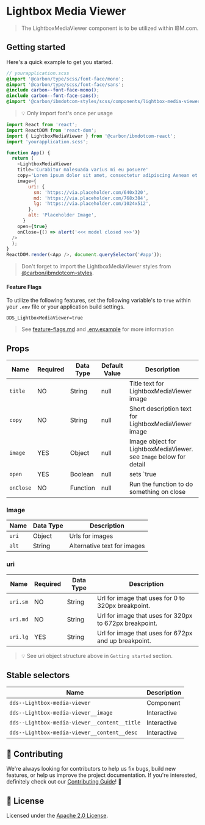 # Lightbox Media Viewer

> The LightboxMediaViewer component is to be utilized within IBM.com.

## Getting started

Here's a quick example to get you started.

```scss
// yourapplication.scss
@import '@carbon/type/scss/font-face/mono';
@import '@carbon/type/scss/font-face/sans';
@include carbon--font-face-mono();
@include carbon--font-face-sans();
@import '@carbon/ibmdotcom-styles/scss/components/lightbox-media-viewer/_lightbox-media-viewer.scss';
```

> 💡 Only import font's once per usage

```javascript
import React from 'react';
import ReactDOM from 'react-dom';
import { LightboxMediaViewer } from '@carbon/ibmdotcom-react';
import 'yourapplication.scss';

function App() {
  return (
    <LightboxMediaViewer
    title='Curabitur malesuada varius mi eu posuere'
    copy='Lorem ipsum dolor sit amet, consectetur adipiscing Aenean et ultricies est.'
    image={
        uri: {
          sm: 'https://via.placeholder.com/640x320',
          md: 'https://via.placeholder.com/768x384',
          lg: 'https://via.placeholder.com/1024x512',
        },
        alt: 'Placeholder Image',
      }
    open={true}
    onClose={() => alert('<<< model closed >>>')}
  />
  );
}
ReactDOM.render(<App />, document.querySelector('#app'));
```

> Don't forget to import the LightboxMediaViewer styles from
> [@carbon/ibmdotcom-styles](https://github.com/carbon-design-system/ibm-dotcom-library/blob/master/packages/styles).

#### Feature Flags

To utilize the following features, set the following variable's to `true` within
your `.env` file or your application build settings.

```
DDS_LightboxMediaViewer=true
```

> See
> [feature-flags.md](https://github.com/carbon-design-system/ibm-dotcom-library/blob/master/packages/patterns-react/docs/feature-flags.md)
> and
> [.env.example](https://github.com/carbon-design-system/ibm-dotcom-library/blob/master/packages/patterns-react/.env.example)
> for more information

## Props

| Name      | Required | Data Type | Default Value | Description                                                        |
| --------- | -------- | --------- | ------------- | ------------------------------------------------------------------ |
| `title`   | NO       | String    | null          | Title text for LightboxMediaViewer image                           |
| `copy`    | NO       | String    | null          | Short description text for LightboxMediaViewer image               |
| `image`   | YES      | Object    | null          | Image object for LightboxMediaViewer. see `Image` below for detail |
| `open`    | YES      | Boolean   | null          | sets `true | false` whether the LightboxMediaViewer is open/close  |
| `onClose` | NO       | Function  | null          | Run the function to do something on close                          |

### Image

| Name  | Data Type | Description                 |
| ----- | --------- | --------------------------- |
| `uri` | Object    | Urls for images             |
| `alt` | String    | Alternative text for images |

### uri

| Name     | Required | Data Type | Description                                            |
| -------- | -------- | --------- | ------------------------------------------------------ |
| `uri.sm` | NO       | String    | Url for image that uses for 0 to 320px breakpoint.     |
| `uri.md` | NO       | String    | Url for image that uses for 320px to 672px breakpoint. |
| `uri.lg` | YES      | String    | Url for image that uses for 672px and up breakpoint.   |

> 💡 See uri object structure above in `Getting started` section.

## Stable selectors

| Name                                         | Description |
| -------------------------------------------- | ----------- |
| `dds--Lightbox-media-viewer`                 | Component   |
| `dds--Lightbox-media-viewer__image`          | Interactive |
| `dds--Lightbox-media-viewer__content__title` | Interactive |
| `dds--Lightbox-media-viewer__content__desc`  | Interactive |

## 🙌 Contributing

We're always looking for contributors to help us fix bugs, build new features,
or help us improve the project documentation. If you're interested, definitely
check out our
[Contributing Guide](https://github.com/carbon-design-system/ibm-dotcom-library/blob/master/.github/CONTRIBUTING.md)!
👀

## 📝 License

Licensed under the
[Apache 2.0 License](https://github.com/carbon-design-system/ibm-dotcom-library/blob/master/LICENSE).
